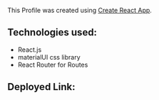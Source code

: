 This Profile was created using [Create React App](https://github.com/facebook/create-react-app).

## Technologies used:

- React.js
- materialUI css library
- React Router for Routes

## Deployed Link:
